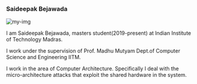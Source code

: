 ### Saideepak Bejawada
![my-img](https://raw.githubusercontent.com/b-saideepak/b-saideepak.github.io/master/my-img.png)

I am Saideepak Bejawada, masters student(2019-present) at Indian Institute of Technology Madras.

I work under the supervision of Prof. Madhu Mutyam Dept.of Computer Science and Engineering IITM.

I work in the area of Computer Architecture. Specifically I deal with the micro-architecture attacks that exploit the shared hardware in the system.
